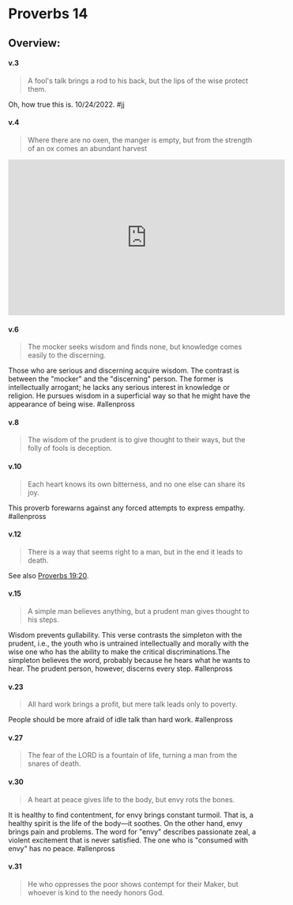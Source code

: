 # Proverbs 14

## Overview:

#### v.3
>A fool's talk brings a rod to his back, but the lips of the wise protect them.

Oh, how true this is. 10/24/2022.
#jj

#### v.4
>Where there are no oxen, the manger is empty, but from the strength of an ox comes an abundant harvest

<iframe width="560" height="315" src="https://www.youtube.com/embed/D_MXku2ZF7I?start=2087" title="YouTube video player" frameborder="0" allow="accelerometer; autoplay; clipboard-write; encrypted-media; gyroscope; picture-in-picture" allowfullscreen></iframe>

#### v.6
>The mocker seeks wisdom and finds none, but knowledge comes easily to the discerning.

Those who are serious and discerning acquire wisdom. The contrast is between the "mocker" and the "discerning" person. The former is intellectually arrogant; he lacks any serious interest in knowledge or religion. He pursues wisdom in a superficial way so that he might have the appearance of being wise.
#allenpross 

#### v.8
>The wisdom of the prudent is to give thought to their ways, but the folly of fools is deception.

#### v.10
>Each heart knows its own bitterness, and no one else can share its joy.

This proverb forewarns against any forced attempts to express empathy.
#allenpross 

#### v.12
>There is a way that seems right to a man, but in the end it leads to death.

See also [Proverbs 19:20](Proverbs19#v.20).

#### v.15
>A simple man believes anything, but a prudent man gives thought to his steps.

Wisdom prevents gullability. This verse contrasts the simpleton with the prudent, i.e., the youth who is untrained intellectually and morally with the wise one who has the ability to make the critical discriminations.The simpleton believes the word, probably because he hears what he wants to hear. The prudent person, however, discerns every step.
#allenpross 

#### v.23
>All hard work brings a profit, but mere talk leads only to poverty.

People should be more afraid of idle talk than hard work.
#allenpross 

#### v.27
>The fear of the LORD is a fountain of life, turning a man from the snares of death.

#### v.30
>A heart at peace gives life to the body, but envy rots the bones.

It is healthy to find contentment, for envy brings constant turmoil. That is, a healthy spirit is the life of the body—it soothes. On the other hand, envy brings pain and problems. The word for "envy" describes passionate zeal, a violent excitement that is never satisfied. The one who is "consumed with envy" has no peace.
#allenpross 

#### v.31
>He who oppresses the poor shows contempt for their Maker, but whoever is kind to the needy honors God.





